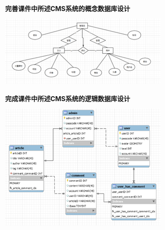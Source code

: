 ##  完善课件中所述CMS系统的概念数据库设计

![image](https://github.com/Willhelmina/The-Principals-of-Database/blob/master/Lesson%2012/CMS.PNG)

##  完成课件中所述CMS系统的逻辑数据库设计

![image](https://github.com/Willhelmina/The-Principals-of-Database/blob/master/Lesson%2012/CMS_logic.PNG)

